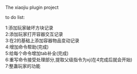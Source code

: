The xiaojiu plugin project  

to do list:

1:添加玩家破坏方块记录  
2:添加玩家打开容器交互记录  
3:在2的基础上添加容器物品变动记录  
4:增加命令帮助(完成)  
5:给每个命令增加tab补全(完成)  
6:重写命令接受处理部分,提取父级指令为xj(在4完成后就会开始)  
7:整蛊玩家的功能
